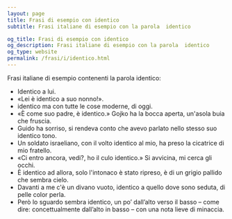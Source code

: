 ```yaml
---
layout: page
title: Frasi di esempio con identico 
subtitle: Frasi italiane di esempio con la parola  identico

og_title: Frasi di esempio con identico 
og_description: Frasi italiane di esempio con la parola  identico
og_type: website
permalink: /frasi/i/identico.html
---
```


Frasi italiane di esempio contenenti la parola identico:


- Identico a lui.
- «Lei è identico a suo nonno!».
- identico ma con tutte le cose moderne, di oggi.
- «È come suo padre, è identico.» Gojko ha la bocca aperta, un'asola buia che fruscia.
- Guido ha sorriso, si rendeva conto che avevo parlato nello stesso suo identico tono.
- Un soldato israeliano, con il volto identico al mio, ha preso la cicatrice di mio fratello.
- «Ci entro ancora, vedi?, ho il culo identico.» Si avvicina, mi cerca gli occhi.
- È identico ad allora, solo l'intonaco è stato ripreso, è di un grigio pallido che sembra cielo.
- Davanti a me c'è un divano vuoto, identico a quello dove sono seduta, di pelle color perla.
- Però lo sguardo sembra identico, un po’ dall’alto verso il basso – come dire: concettualmente dall’alto in basso – con una nota lieve di minaccia.
